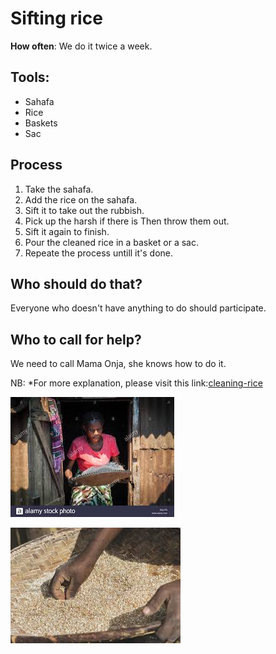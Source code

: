 # **Sifting rice**

**How often**: We do it twice a week.
## Tools:

- Sahafa
- Rice
- Baskets
- Sac

## Process

1. Take the sahafa.
1. Add the rice on the sahafa.
1. Sift it to take out the rubbish.
1. Pick up the harsh if there is Then throw them out.
1. Sift it again to finish.
1. Pour the cleaned rice in a basket or a sac.
1. Repeate the process untill it's done.

## Who should do that?

Everyone who doesn't have anything to do should participate.

## Who to call for help?

We need to call Mama Onja, she knows how to do it.

NB: *For more explanation, please visit this link:[cleaning-rice](http://www.google.com/search?q=cleaning+rice+in+madagascar)

   ![cleaning rice](clean.jpg)

   ![picking rice](pick.jpg)